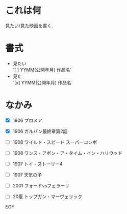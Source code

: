 # これは何  
見たい/見た映画を書く.  


# 書式  
- 見たい  
    ´[ ] YYMM(公開年月) 作品名´  
- 見た  
    ´[x] YYMM(公開年月) 作品名´  

# なかみ

- [x] 1906 プロメア  
- [x] 1906 ガルパン最終章第2話
- [ ] 1908 ワイルド・スピード スーパーコンボ
- [ ] 1908 ワンス・アポン・ア・タイム・イン・ハリウッド
- [ ] 1907 トイ・ストーリー4
- [ ] 1907 天気の子
- [ ] 2001 フォードvsフェラーリ  
- [ ] 20夏  トップガン・マーヴェリック




EOF

